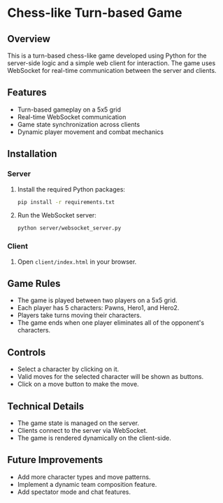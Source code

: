 # Chess-like Turn-based Game

## Overview
This is a turn-based chess-like game developed using Python for the server-side logic and a simple web client for interaction. The game uses WebSocket for real-time communication between the server and clients.

## Features
- Turn-based gameplay on a 5x5 grid
- Real-time WebSocket communication
- Game state synchronization across clients
- Dynamic player movement and combat mechanics

## Installation

### Server
1. Install the required Python packages:
    ```bash
    pip install -r requirements.txt
    ```
2. Run the WebSocket server:
    ```bash
    python server/websocket_server.py
    ```

### Client
1. Open `client/index.html` in your browser.

## Game Rules
- The game is played between two players on a 5x5 grid.
- Each player has 5 characters: Pawns, Hero1, and Hero2.
- Players take turns moving their characters.
- The game ends when one player eliminates all of the opponent's characters.

## Controls
- Select a character by clicking on it.
- Valid moves for the selected character will be shown as buttons.
- Click on a move button to make the move.

## Technical Details
- The game state is managed on the server.
- Clients connect to the server via WebSocket.
- The game is rendered dynamically on the client-side.

## Future Improvements
- Add more character types and move patterns.
- Implement a dynamic team composition feature.
- Add spectator mode and chat features.

